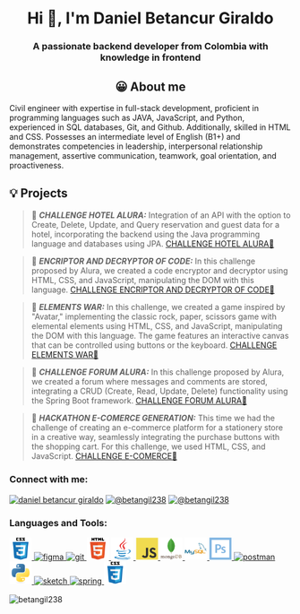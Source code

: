 <h1 align="center">Hi 👋, I'm Daniel Betancur Giraldo</h1>
<h3 align="center">A passionate backend developer from Colombia with knowledge in frontend</h3>
                                                                                           <h2 align="center">😀 About me </h1>  


Civil engineer with expertise in full-stack development, proficient in programming languages such as JAVA, JavaScript, and Python, experienced in SQL databases, Git, and Github. Additionally, skilled in HTML and CSS. Possesses an intermediate level of English (B1+) and demonstrates competencies in leadership, interpersonal relationship management, assertive communication, teamwork, goal orientation, and proactiveness.
## 💡 Projects

> 💬 _***CHALLENGE HOTEL ALURA:***_ Integration of an API with the option to Create, Delete, Update, and Query reservation and guest data for a hotel, incorporating the backend using the Java programming language and databases using JPA. <a href="https://github.com/betangil238/ChallengeHotel">CHALLENGE HOTEL ALURA💬</a>

> 💬 _***ENCRIPTOR AND DECRYPTOR OF CODE:***_ In this challenge proposed by Alura, we created a code encryptor and decryptor using HTML, CSS, and JavaScript, manipulating the DOM with this language. <a href="https://betangil238.github.io/EncriptadorDeCodigo/">CHALLENGE ENCRIPTOR AND DECRYPTOR OF CODE💬</a>

> 💬 _***ELEMENTS WAR:***_ In this challenge, we created a game inspired by "Avatar," implementing the classic rock, paper, scissors game with elemental elements using HTML, CSS, and JavaScript, manipulating the DOM with this language. The game features an interactive canvas that can be controlled using buttons or the keyboard. <a href="https://betangil238.github.io/GuerraDeElementos/">CHALLENGE ELEMENTS WAR💬</a>

> 💬 _***CHALLENGE FORUM ALURA:***_ In this challenge proposed by Alura, we created a forum where messages and comments are stored, integrating a CRUD (Create, Read, Update, Delete) functionality using the Spring Boot framework. <a href="https://github.com/betangil238/Foro">CHALLENGE FORUM ALURA💬</a>

> 💬 _***HACKATHON E-COMERCE GENERATION:***_ This time we had the challenge of creating an e-commerce platform for a stationery store in a creative way, seamlessly integrating the purchase buttons with the shopping cart. For this challenge, we used HTML, CSS, and JavaScript. <a href="https://betangil238.github.io/hackathon/">CHALLENGE E-COMERCE💬</a>

<h3 align="left">Connect with me:</h3>
<p align="left">
<a href="https://www.linkedin.com/in/daniel-betancur-developer/" target="blank"><img align="center" src="https://raw.githubusercontent.com/rahuldkjain/github-profile-readme-generator/master/src/images/icons/Social/linked-in-alt.svg" alt="daniel betancur giraldo" height="30" width="40" /></a>
<a href="https://www.hackerrank.com/betangil238" target="blank"><img align="center" src="https://raw.githubusercontent.com/rahuldkjain/github-profile-readme-generator/master/src/images/icons/Social/hackerrank.svg" alt="@betangil238" height="30" width="40" /></a>
<a href="https://www.codewars.com/users/Mr.Cukarron" target="blank"><img align="center" src="https://raw.githubusercontent.com/rahuldkjain/github-profile-readme-generator/master/src/images/icons/Social/hackerearth.svg" alt="@betangil238" height="30" width="40" /></a>

</p>

<h3 align="left">Languages and Tools:</h3>
<p align="left"> <a href="https://www.w3schools.com/css/" target="_blank" rel="noreferrer"> <img src="https://raw.githubusercontent.com/devicons/devicon/master/icons/css3/css3-original-wordmark.svg" alt="css3" width="40" height="40"/> </a> <a href="https://www.figma.com/" target="_blank" rel="noreferrer"> <img src="https://www.vectorlogo.zone/logos/figma/figma-icon.svg" alt="figma" width="40" height="40"/> </a> <a href="https://git-scm.com/" target="_blank" rel="noreferrer"> <img src="https://www.vectorlogo.zone/logos/git-scm/git-scm-icon.svg" alt="git" width="40" height="40"/> </a> <a href="https://www.w3.org/html/" target="_blank" rel="noreferrer"> <img src="https://raw.githubusercontent.com/devicons/devicon/master/icons/html5/html5-original-wordmark.svg" alt="html5" width="40" height="40"/> </a> <a href="https://www.java.com" target="_blank" rel="noreferrer"> <img src="https://raw.githubusercontent.com/devicons/devicon/master/icons/java/java-original.svg" alt="java" width="40" height="40"/> </a> <a href="https://developer.mozilla.org/en-US/docs/Web/JavaScript" target="_blank" rel="noreferrer"> <img src="https://raw.githubusercontent.com/devicons/devicon/master/icons/javascript/javascript-original.svg" alt="javascript" width="40" height="40"/> </a> <a href="https://www.mongodb.com/" target="_blank" rel="noreferrer"> <img src="https://raw.githubusercontent.com/devicons/devicon/master/icons/mongodb/mongodb-original-wordmark.svg" alt="mongodb" width="40" height="40"/> </a> <a href="https://www.mysql.com/" target="_blank" rel="noreferrer"> <img src="https://raw.githubusercontent.com/devicons/devicon/master/icons/mysql/mysql-original-wordmark.svg" alt="mysql" width="40" height="40"/> </a> <a href="https://www.photoshop.com/en" target="_blank" rel="noreferrer"> <img src="https://raw.githubusercontent.com/devicons/devicon/master/icons/photoshop/photoshop-line.svg" alt="photoshop" width="40" height="40"/> </a> <a href="https://postman.com" target="_blank" rel="noreferrer"> <img src="https://www.vectorlogo.zone/logos/getpostman/getpostman-icon.svg" alt="postman" width="40" height="40"/> </a> <a href="https://www.python.org" target="_blank" rel="noreferrer"> <img src="https://raw.githubusercontent.com/devicons/devicon/master/icons/python/python-original.svg" alt="python" width="40" height="40"/> </a> <a href="https://www.sketch.com/" target="_blank" rel="noreferrer"> <img src="https://www.vectorlogo.zone/logos/sketchapp/sketchapp-icon.svg" alt="sketch" width="40" height="40"/> </a> <a href="https://spring.io/" target="_blank" rel="noreferrer"> <img src="https://www.vectorlogo.zone/logos/springio/springio-icon.svg" alt="spring" width="40" height="40"/> </a> <a href="https://rahuldkjain.github.io/gh-profile-readme-generator/" target="_blank" rel="noreferrer"> <img src="https://raw.githubusercontent.com/devicons/devicon/master/icons/css3/css3-original-wordmark.svg" alt="css3" width="40" height="40"/> </a>  </p>


<img align="center" src="https://github-readme-stats.vercel.app/api/top-langs?username=betangil238&show_icons=true&locale=en&layout=compact" alt="betangil238" />
